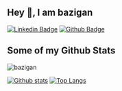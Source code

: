 ## Hey 👋, I am bazigan

[![Linkedin Badge](https://img.shields.io/badge/-https://linkedin.com/in/bazigantsamara-0072b1?style=flat&logo=Linkedin&logoColor=white&link=https://www.linkedin.com/in/https://linkedin.com/in/bazigantsamara/)](https://www.linkedin.com/in/https://linkedin.com/in/bazigantsamara/) [![Github Badge](https://img.shields.io/badge/-bazigan-grey?style=flat&logo=github&logoColor=white&link=https://github.com/bazigan/)](https://www.github.com/bazigan/) 
## Some of my Github Stats
<p align=left> <img src=https://komarev.com/ghpvc/?username=bazigan alt=bazigan /> </p>

[![Github stats](https://github-readme-stats.vercel.app/api?username=bazigan&show_icons=true&include_all_commits=true)](https://github.com/bazigan/github-readme-stats)
[![Top Langs](https://github-readme-stats.vercel.app/api/top-langs/?username=bazigan&layout=compact)](https://github.com/bazigan/github-readme-stats)
